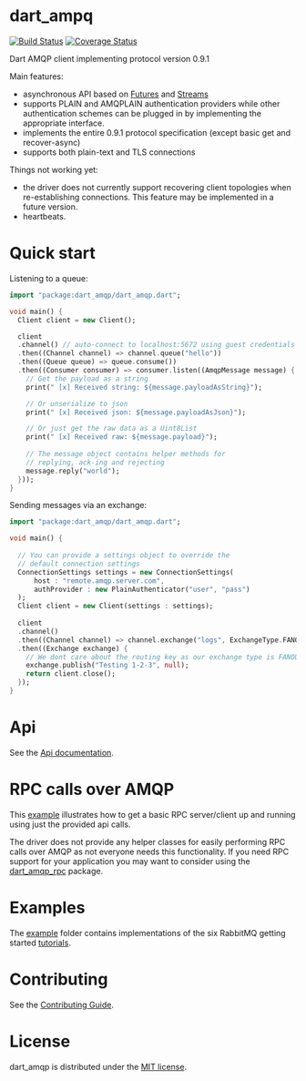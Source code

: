 # dart_ampq

[![Build Status](https://travis-ci.org/achilleasa/dart_amqp.svg?branch=master)](https://travis-ci.org/achilleasa/dart_amqp)
[![Coverage Status](https://coveralls.io/repos/github/achilleasa/dart_amqp/badge.svg?branch=master)](https://coveralls.io/github/achilleasa/dart_amqp?branch=master)

Dart AMQP client implementing protocol version 0.9.1

Main features:
 - asynchronous API based on [Futures](https://api.dartlang.org/apidocs/channels/stable/dartdoc-viewer/dart:async.Future) and [Streams](https://api.dartlang.org/apidocs/channels/stable/dartdoc-viewer/dart-async.Stream)
 - supports PLAIN and AMQPLAIN authentication providers while other authentication schemes can be plugged in by implementing the appropriate interface.
 - implements the entire 0.9.1 protocol specification (except basic get and recover-async)
 - supports both plain-text and TLS connections

Things not working yet:
- the driver does not currently support recovering client topologies when re-establishing connections. This feature may be implemented in a future version. 
- heartbeats.

# Quick start

Listening to a queue:

```dart
import "package:dart_amqp/dart_amqp.dart";

void main() {
  Client client = new Client();

  client
  .channel() // auto-connect to localhost:5672 using guest credentials
  .then((Channel channel) => channel.queue("hello"))
  .then((Queue queue) => queue.consume())
  .then((Consumer consumer) => consumer.listen((AmqpMessage message) {
    // Get the payload as a string
    print(" [x] Received string: ${message.payloadAsString}");

    // Or unserialize to json
    print(" [x] Received json: ${message.payloadAsJson}");

    // Or just get the raw data as a Uint8List
    print(" [x] Received raw: ${message.payload}");
    
    // The message object contains helper methods for 
    // replying, ack-ing and rejecting
    message.reply("world");
  }));
}
```

Sending messages via an exchange:
```dart
import "package:dart_amqp/dart_amqp.dart";

void main() {
  
  // You can provide a settings object to override the
  // default connection settings
  ConnectionSettings settings = new ConnectionSettings(
      host : "remote.amqp.server.com",
      authProvider : new PlainAuthenticator("user", "pass")
  );
  Client client = new Client(settings : settings);
  
  client
  .channel()
  .then((Channel channel) => channel.exchange("logs", ExchangeType.FANOUT))
  .then((Exchange exchange) {
    // We dont care about the routing key as our exchange type is FANOUT
    exchange.publish("Testing 1-2-3", null);
    return client.close();
  });
}
```

# Api

See the [Api documentation](https://github.com/achilleasa/dart_amqp/blob/master/API.md).

# RPC calls over AMQP

This [example](https://github.com/achilleasa/dart_amqp/tree/master/example/rpc) illustrates how to get a basic RPC server/client up and running using just the provided api calls. 

The driver does not provide any helper classes for easily performing RPC calls over AMQP as not everyone needs this
functionality. If you need RPC support for your application you may want to consider using the [dart\_amqp\_rpc](https://pub.dartlang.org/packages/dart_amqp_rpc) package.

# Examples

The [example](https://github.com/achilleasa/dart_amqp/tree/master/example) folder contains implementations of the six RabbitMQ getting started [tutorials](https://www.rabbitmq.com/getstarted.html).

# Contributing

See the [Contributing Guide](https://github.com/achilleasa/dart_amqp/blob/master/CONTRIBUTING.md).


# License

dart\_amqp is distributed under the [MIT license](https://github.com/achilleasa/dart_amqp/blob/master/LICENSE).
